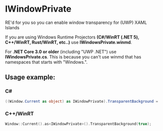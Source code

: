 # IWindowPrivate
RE'd for you so you can enable window transparency for (UWP) XAML Islands

If you are using Windows Runtime Projectors **(C#/WinRT (.NET 5), C++/WinRT, Rust/WinRT, etc..)** use **IWindowsPrivate.winmd**.

For **.NET Core 3.0 or older** (including "UWP .NET") use **IWindowsPrivate.cs**. 
This is because you can't use winmd that has namespaces that starts with "Windows.".

## Usage example:

### C#

```cs
((Window.Current as object) as IWindowPrivate).TransparentBackground = true;
```

### C++/WinRT

```cpp
Window::Current().as<IWindowPrivate>().TransparentBackground(true);
```
